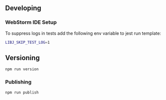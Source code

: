 ## Developing

### WebStorm IDE Setup

To suppress logs in tests add the following env variable to jest run template:
```bash
LIBJ_SKIP_TEST_LOG=1
```

## Versioning

```bash
npm run version
```

### Publishing

```bash
npm run publish
```
